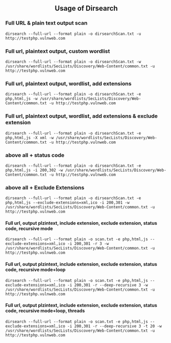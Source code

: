 <h2 align="center">Usage of Dirsearch</h2>

### Full URL & plain text output scan
    dirsearch --full-url --format plain -o dirsearchScan.txt -u http://testphp.vulnweb.com

### Full url, plaintext output, custom wordlist
    dirsearch --full-url --format plain -o dirsearchScan.txt -w /usr/share/wordlists/SecLists/Discovery/Web-Content/common.txt -u http://testphp.vulnweb.com

### Full url, plaintext output, wordlist, add extensions
    dirsearch --full-url --format plain -o dirsearchScan.txt -e php,html,js -w /usr/share/wordlists/SecLists/Discovery/Web-Content/common.txt -u http://testphp.vulnweb.com

### Full url, plaintext output, wordlist, add extensions & exclude extension
    dirsearch --full-url --format plain -o dirsearchScan.txt -e php,html,js -X xml -w /usr/share/wordlists/SecLists/Discovery/Web-Content/common.txt -u http://testphp.vulnweb.com

### above all + status code
    dirsearch --full-url --format plain -o dirsearchScan.txt -e php,html,js -i 200,302 -w /usr/share/wordlists/SecLists/Discovery/Web-Content/common.txt -u http://testphp.vulnweb.com

### above all + Exclude Extensions
    dirsearch --full-url --format plain -o dirsearchScan.txt -e php,html,js --exclude-extensions=xml,ico -i 200,301 -w /usr/share/wordlists/SecLists/Discovery/Web-Content/common.txt -u http://testphp.vulnweb.com

#### Full url, output plzintext, include extension, exclude extension, status code, recursive mode
    dirsearch --full-url --format plain -o scan.txt -e php,html,js --exclude-extensions=xml,ico -i 200,301 -r 3 -w /usr/share/wordlists/SecLists/Discovery/Web-Content/common.txt -u http://testphp.vulnweb.com

#### Full url, output plzintext, include extension, exclude extension, status code, recursive mode+loop
    dirsearch --full-url --format plain -o scan.txt -e php,html,js --exclude-extensions=xml,ico -i 200,301 -r --deep-recursive 3 -w /usr/share/wordlists/SecLists/Discovery/Web-Content/common.txt -u http://testphp.vulnweb.com

#### Full url, output plzintext, include extension, exclude extension, status code, recursive mode+loop, threads
    dirsearch --full-url --format plain -o scan.txt -e php,html,js --exclude-extensions=xml,ico -i 200,301 -r --deep-recursive 3 -t 20 -w /usr/share/wordlists/SecLists/Discovery/Web-Content/common.txt -u http://testphp.vulnweb.com